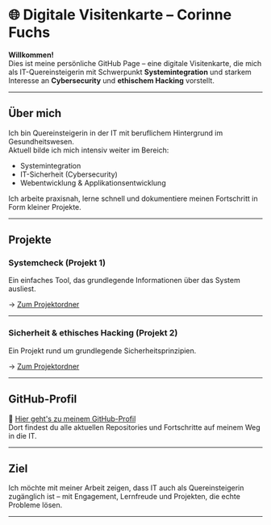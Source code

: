 # 🌐 Digitale Visitenkarte – Corinne Fuchs

**Willkommen!**  
Dies ist meine persönliche GitHub Page – eine digitale Visitenkarte, die mich als IT-Quereinsteigerin mit Schwerpunkt **Systemintegration** und starkem Interesse an **Cybersecurity** und **ethischem Hacking** vorstellt.

---

## Über mich

Ich bin Quereinsteigerin in der IT mit beruflichem Hintergrund im Gesundheitswesen.  
Aktuell bilde ich mich intensiv weiter im Bereich:

- Systemintegration
- IT-Sicherheit (Cybersecurity)
- Webentwicklung & Applikationsentwicklung 

Ich arbeite praxisnah, lerne schnell und dokumentiere meinen Fortschritt in Form kleiner Projekte.

---

## Projekte

### Systemcheck (Projekt 1)

Ein einfaches Tool, das grundlegende Informationen über das System ausliest.

→ [Zum Projektordner](./systemcheck.ps1)

---

### Sicherheit & ethisches Hacking (Projekt 2)

Ein Projekt rund um grundlegende Sicherheitsprinzipien. 

→ [Zum Projektordner](./headercheck.py)

---

## GitHub-Profil

📂 [Hier geht's zu meinem GitHub-Profil](https://github.com/coofuchs)  
Dort findest du alle aktuellen Repositories und Fortschritte auf meinem Weg in die IT.

---

## Ziel

Ich möchte mit meiner Arbeit zeigen, dass IT auch als Quereinsteigerin zugänglich ist – mit Engagement, Lernfreude und Projekten, die echte Probleme lösen.

---
